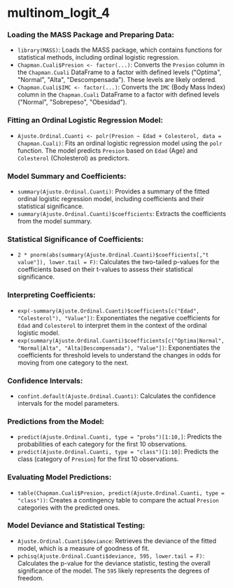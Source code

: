 # multinom_logit_4

### Loading the MASS Package and Preparing Data:

- `library(MASS)`: Loads the MASS package, which contains functions for statistical methods, including ordinal logistic regression.
- `Chapman.Cuali$Presion <- factor(...)`: Converts the `Presion` column in the `Chapman.Cuali` DataFrame to a factor with defined levels ("Optima", "Normal", "Alta", "Descompensada"). These levels are likely ordered.
- `Chapman.Cuali$IMC <- factor(...)`: Converts the `IMC` (Body Mass Index) column in the `Chapman.Cuali` DataFrame to a factor with defined levels ("Normal", "Sobrepeso", "Obesidad").

### Fitting an Ordinal Logistic Regression Model:

- `Ajuste.Ordinal.Cuanti <- polr(Presion ~ Edad + Colesterol, data = Chapman.Cuali)`: Fits an ordinal logistic regression model using the `polr` function. The model predicts `Presion` based on `Edad` (Age) and `Colesterol` (Cholesterol) as predictors.

### Model Summary and Coefficients:

- `summary(Ajuste.Ordinal.Cuanti)`: Provides a summary of the fitted ordinal logistic regression model, including coefficients and their statistical significance.
- `summary(Ajuste.Ordinal.Cuanti)$coefficients`: Extracts the coefficients from the model summary.

### Statistical Significance of Coefficients:

- `2 * pnorm(abs(summary(Ajuste.Ordinal.Cuanti)$coefficients[,"t value"]), lower.tail = F)`: Calculates the two-tailed p-values for the coefficients based on their t-values to assess their statistical significance.

### Interpreting Coefficients:

- `exp(-summary(Ajuste.Ordinal.Cuanti)$coefficients[c("Edad", "Colesterol"), "Value"])`: Exponentiates the negative coefficients for `Edad` and `Colesterol` to interpret them in the context of the ordinal logistic model.
- `exp(summary(Ajuste.Ordinal.Cuanti)$coefficients[c("Optima|Normal", "Normal|Alta", "Alta|Descompensada"), "Value"])`: Exponentiates the coefficients for threshold levels to understand the changes in odds for moving from one category to the next.

### Confidence Intervals:

- `confint.default(Ajuste.Ordinal.Cuanti)`: Calculates the confidence intervals for the model parameters.

### Predictions from the Model:

- `predict(Ajuste.Ordinal.Cuanti, type = "probs")[1:10,]`: Predicts the probabilities of each category for the first 10 observations.
- `predict(Ajuste.Ordinal.Cuanti, type = "class")[1:10]`: Predicts the class (category of `Presion`) for the first 10 observations.

### Evaluating Model Predictions:

- `table(Chapman.Cuali$Presion, predict(Ajuste.Ordinal.Cuanti, type = "class"))`: Creates a contingency table to compare the actual `Presion` categories with the predicted ones.

### Model Deviance and Statistical Testing:

- `Ajuste.Ordinal.Cuanti$deviance`: Retrieves the deviance of the fitted model, which is a measure of goodness of fit.
- `pchisq(Ajuste.Ordinal.Cuanti$deviance, 595, lower.tail = F)`: Calculates the p-value for the deviance statistic, testing the overall significance of the model. The `595` likely represents the degrees of freedom.


